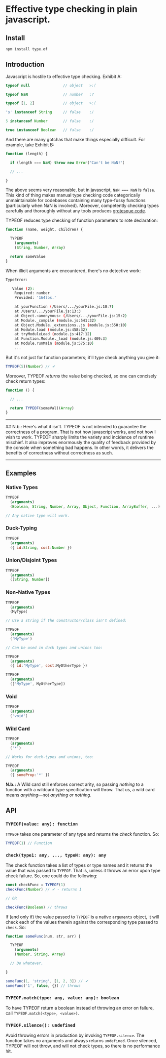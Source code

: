 # Effective type checking in plain javascript.
## Install
```sh
npm install type.of
```


## Introduction

Javascript is hostile to effective type checking. Exhibit A:

```js
typeof null               // object   >:(

typeof NaN                // number   :?

typeof [1, 2]             // object   >:(

's' instanceof String     // false    :/

5 instanceof Number       // false    :/

true instanceof Boolean   // false    :/
```

And there are many gotchas that make things especially difficult. For example, take Exhibit B:
```js
function (length) {

  if (length === NaN) throw new Error("Can't be NaN!")

  // ...

}
```
The above seems very reasonable, but in javascript, `NaN === NaN` is `false`. This kind of thing makes manual type checking code categorically unmaintainable for codebases containing many type-fussy functions (particularly when NaN is involved). Moreover, competently checking types carefully and thoroughly without any tools produces [grotesque code](https://www.joyent.com/node-js/production/design/errors#an-example).

TYPEOF reduces type checking of function parameters to rote declaration:

```js
function (name, weight, children) {

  TYPEOF
    (arguments)
    (String, Number, Array)

  return someValue
}
```

When illicit arguments are encountered, there's no detective work:

```sh
TypeError:

   Value (2):
    Required: number
    Provided: '164lbs.'

    at yourFunction (/Users/.../yourFile.js:10:7)
    at /Users/.../yourFile.js:13:3
    at Object.<anonymous> (/Users/.../yourFile.js:15:2)
    at Module._compile (module.js:541:32)
    at Object.Module._extensions..js (module.js:550:10)
    at Module.load (module.js:458:32)
    at tryModuleLoad (module.js:417:12)
    at Function.Module._load (module.js:409:3)
    at Module.runMain (module.js:575:10)
    ...
```

But it's not just for function parameters; it'll type check anything you give it:

```js
TYPEOF(5)(Number) // ✔
```

Moreover, TYPEOF *returns* the value being checked, so one can concisely check return types:

```js
function () {

  // ...

  return TYPEOF(someVal)(Array)
}
```
<hr/>
## N.b.: Here's what it isn't.
TYPEOF is not intended to guarantee the correctness of a program. That is not how javascript works, and not how I wish to work. TYPEOF sharply limits the variety and incidence of runtime mischief. It also improves enormously the quality of feedback provided by the console when something bad happens. In other words, it delivers the benefits of correctness without correctness as such.
<hr/>

## Examples
### Native Types
```js
TYPEOF
  (arguments)
  (Boolean, String, Number, Array, Object, Function, ArrayBuffer, ...)

// Any native type will work.
```

### Duck-Typing
```js
TYPEOF
  (arguments)
  ({ id:String, cost:Number })
```

### Union/Disjoint Types
```js
TYPEOF
  (arguments)
  ([String, Number])
```

### Non-Native Types
```js
TYPEOF
  (arguments)
  (MyType)

// Use a string if the constructor/class isn't defined:

TYPEOF
  (arguments)
  ('MyType')

// Can be used in duck types and unions too:

TYPEOF
  (arguments)
  ({ id:'MyType', cost:MyOtherType })

TYPEOF
  (arguments)
  (['MyType', MyOtherType])
```

### Void
```js
TYPEOF
  (arguments)
  ('void')
```

### Wild Card
```js
TYPEOF
  (arguments)
  ('*')

// Works for duck-types and unions, too:

TYPEOF
  (arguments)
  ({ someProp:'*' })
```

**N.b.:** A Wild card still enforces correct arity, so passing *nothing* to a function with a wildcard type specification will throw. That us, a wild card means *anything*&#8212;not *anything or nothing*.

## API
### `TYPEOF(value: any): function`
```TYPEOF``` takes one parameter of any type and returns the *check* function. So:

```js
TYPEOF(1) // Function
```

### `check(type1: any, ..., typeN: any): any`
The check function takes a list of types or type names and it returns the value that was passed to `TYPEOF`. That is, unless it throws an error upon type check failure. So, one could do the following:

```js
const checkFunc = TYPEOF(1)
checkFunc(Number) // ✔ - returns 1

// OR

checkFunc(Boolean) // throws
```

If (and only if) the value passed to `TYPEOF` is a native `arguments` object, it will check each of the values therein against the corresponding type passed to `check`. So:

```js
function someFunc(num, str, arr) {

  TYPEOF
    (arguments)
    (Number, String, Array)

  // Do whatever.

}

someFunc(1, 'string', [1, 2, 3]) // ✔
someFunc('1', false, {}) // throws
```

### `TYPEOF.match(type: any, value: any): boolean`
To have TYPEOF return a boolean instead of throwing an error on failure, call `TYPEOF.match(<type>, <value>)`.

### `TYPEOF.silence(): undefined`
Avoid throwing errors in production by invoking `TYPEOF.silence`. The function takes no arguments and always returns `undefined`. Once silenced, TYPEOF will not throw, and will not check types, so there is no performance hit.
